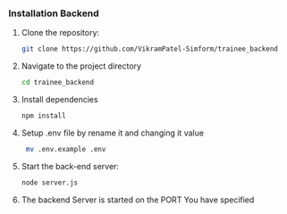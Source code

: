 ### Installation Backend

1. Clone the repository:
   ```sh
   git clone https://github.com/VikramPatel-Simform/trainee_backend
   
2. Navigate to the project directory
    ```sh
    cd trainee_backend
3. Install dependencies
     ```sh
     npm install
4. Setup .env file by rename it and changing it value
    ```sh
     mv .env.example .env
5. Start the back-end server:
   ```sh
   node server.js
6. The backend Server is started on the PORT You have specified
